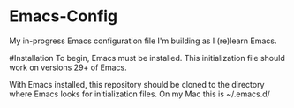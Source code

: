 # Emacs-Config
My in-progress Emacs configuration file I'm building as I (re)learn Emacs.

#Installation
To begin, Emacs must be installed. This initialization file should work on versions 29+ of Emacs.

With Emacs installed, this repository should be cloned to the directory where Emacs looks for initialization files. On my Mac this is ~/.emacs.d/
